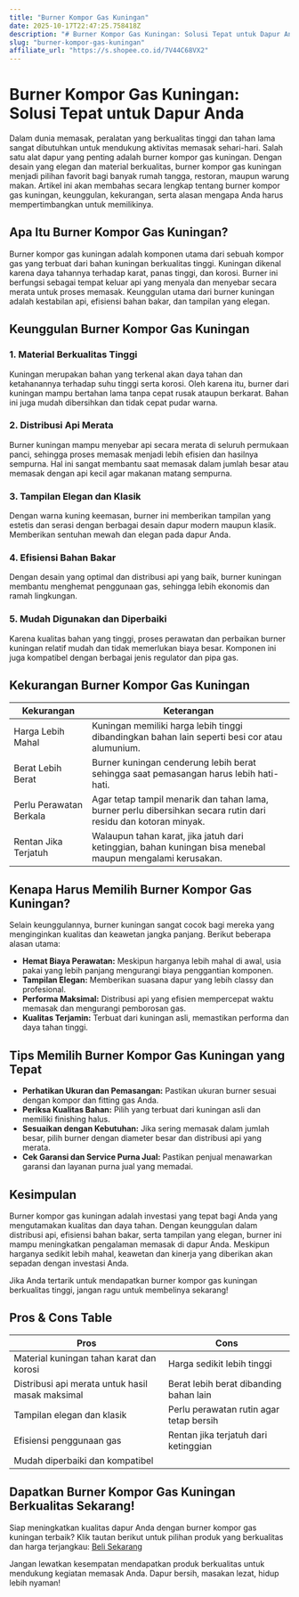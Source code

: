 ```yaml
---
title: "Burner Kompor Gas Kuningan"
date: 2025-10-17T22:47:25.758418Z
description: "# Burner Kompor Gas Kuningan: Solusi Tepat untuk Dapur Anda..."
slug: "burner-kompor-gas-kuningan"
affiliate_url: "https://s.shopee.co.id/7V44C68VX2"
---
```

# Burner Kompor Gas Kuningan: Solusi Tepat untuk Dapur Anda

Dalam dunia memasak, peralatan yang berkualitas tinggi dan tahan lama sangat dibutuhkan untuk mendukung aktivitas memasak sehari-hari. Salah satu alat dapur yang penting adalah burner kompor gas kuningan. Dengan desain yang elegan dan material berkualitas, burner kompor gas kuningan menjadi pilihan favorit bagi banyak rumah tangga, restoran, maupun warung makan. Artikel ini akan membahas secara lengkap tentang burner kompor gas kuningan, keunggulan, kekurangan, serta alasan mengapa Anda harus mempertimbangkan untuk memilikinya.

## Apa Itu Burner Kompor Gas Kuningan?

Burner kompor gas kuningan adalah komponen utama dari sebuah kompor gas yang terbuat dari bahan kuningan berkualitas tinggi. Kuningan dikenal karena daya tahannya terhadap karat, panas tinggi, dan korosi. Burner ini berfungsi sebagai tempat keluar api yang menyala dan menyebar secara merata untuk proses memasak. Keunggulan utama dari burner kuningan adalah kestabilan api, efisiensi bahan bakar, dan tampilan yang elegan.

## Keunggulan Burner Kompor Gas Kuningan

### 1. Material Berkualitas Tinggi

Kuningan merupakan bahan yang terkenal akan daya tahan dan ketahanannya terhadap suhu tinggi serta korosi. Oleh karena itu, burner dari kuningan mampu bertahan lama tanpa cepat rusak ataupun berkarat. Bahan ini juga mudah dibersihkan dan tidak cepat pudar warna.

### 2. Distribusi Api Merata

Burner kuningan mampu menyebar api secara merata di seluruh permukaan panci, sehingga proses memasak menjadi lebih efisien dan hasilnya sempurna. Hal ini sangat membantu saat memasak dalam jumlah besar atau memasak dengan api kecil agar makanan matang sempurna.

### 3. Tampilan Elegan dan Klasik

Dengan warna kuning keemasan, burner ini memberikan tampilan yang estetis dan serasi dengan berbagai desain dapur modern maupun klasik. Memberikan sentuhan mewah dan elegan pada dapur Anda.

### 4. Efisiensi Bahan Bakar

Dengan desain yang optimal dan distribusi api yang baik, burner kuningan membantu menghemat penggunaan gas, sehingga lebih ekonomis dan ramah lingkungan.

### 5. Mudah Digunakan dan Diperbaiki

Karena kualitas bahan yang tinggi, proses perawatan dan perbaikan burner kuningan relatif mudah dan tidak memerlukan biaya besar. Komponen ini juga kompatibel dengan berbagai jenis regulator dan pipa gas.

## Kekurangan Burner Kompor Gas Kuningan

| **Kekurangan** | **Keterangan** |
|-----------------|----------------|
| Harga Lebih Mahal | Kuningan memiliki harga lebih tinggi dibandingkan bahan lain seperti besi cor atau alumunium. |
| Berat Lebih Berat | Burner kuningan cenderung lebih berat sehingga saat pemasangan harus lebih hati-hati. |
| Perlu Perawatan Berkala | Agar tetap tampil menarik dan tahan lama, burner perlu dibersihkan secara rutin dari residu dan kotoran minyak. |
| Rentan Jika Terjatuh | Walaupun tahan karat, jika jatuh dari ketinggian, bahan kuningan bisa menebal maupun mengalami kerusakan. |

## Kenapa Harus Memilih Burner Kompor Gas Kuningan?

Selain keunggulannya, burner kuningan sangat cocok bagi mereka yang menginginkan kualitas dan keawetan jangka panjang. Berikut beberapa alasan utama:

- **Hemat Biaya Perawatan:** Meskipun harganya lebih mahal di awal, usia pakai yang lebih panjang mengurangi biaya penggantian komponen.
- **Tampilan Elegan:** Memberikan suasana dapur yang lebih classy dan profesional.
- **Performa Maksimal:** Distribusi api yang efisien mempercepat waktu memasak dan mengurangi pemborosan gas.
- **Kualitas Terjamin:** Terbuat dari kuningan asli, memastikan performa dan daya tahan tinggi.

## Tips Memilih Burner Kompor Gas Kuningan yang Tepat

- **Perhatikan Ukuran dan Pemasangan:** Pastikan ukuran burner sesuai dengan kompor dan fitting gas Anda.
- **Periksa Kualitas Bahan:** Pilih yang terbuat dari kuningan asli dan memiliki finishing halus.
- **Sesuaikan dengan Kebutuhan:** Jika sering memasak dalam jumlah besar, pilih burner dengan diameter besar dan distribusi api yang merata.
- **Cek Garansi dan Service Purna Jual:** Pastikan penjual menawarkan garansi dan layanan purna jual yang memadai.

## Kesimpulan

Burner kompor gas kuningan adalah investasi yang tepat bagi Anda yang mengutamakan kualitas dan daya tahan. Dengan keunggulan dalam distribusi api, efisiensi bahan bakar, serta tampilan yang elegan, burner ini mampu meningkatkan pengalaman memasak di dapur Anda. Meskipun harganya sedikit lebih mahal, keawetan dan kinerja yang diberikan akan sepadan dengan investasi Anda.

Jika Anda tertarik untuk mendapatkan burner kompor gas kuningan berkualitas tinggi, jangan ragu untuk membelinya sekarang!

## Pros & Cons Table

| **Pros** | **Cons** |
|------------------------------|------------------------------|
| Material kuningan tahan karat dan korosi | Harga sedikit lebih tinggi |
| Distribusi api merata untuk hasil masak maksimal | Berat lebih berat dibanding bahan lain |
| Tampilan elegan dan klasik | Perlu perawatan rutin agar tetap bersih |
| Efisiensi penggunaan gas | Rentan jika terjatuh dari ketinggian |
| Mudah diperbaiki dan kompatibel | |

## Dapatkan Burner Kompor Gas Kuningan Berkualitas Sekarang!

Siap meningkatkan kualitas dapur Anda dengan burner kompor gas kuningan terbaik? Klik tautan berikut untuk pilihan produk yang berkualitas dan harga terjangkau: [Beli Sekarang](https://s.shopee.co.id/7V44C68VX2)

Jangan lewatkan kesempatan mendapatkan produk berkualitas untuk mendukung kegiatan memasak Anda. Dapur bersih, masakan lezat, hidup lebih nyaman!